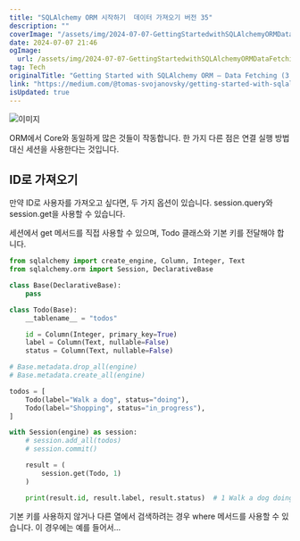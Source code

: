 ```yaml
---
title: "SQLAlchemy ORM 시작하기  데이터 가져오기 버전 35"
description: ""
coverImage: "/assets/img/2024-07-07-GettingStartedwithSQLAlchemyORMDataFetching35_0.png"
date: 2024-07-07 21:46
ogImage: 
  url: /assets/img/2024-07-07-GettingStartedwithSQLAlchemyORMDataFetching35_0.png
tag: Tech
originalTitle: "Getting Started with SQLAlchemy ORM — Data Fetching (3 5)"
link: "https://medium.com/@tomas-svojanovsky/getting-started-with-sqlalchemy-orm-data-fetching-3-5-a968414fd871"
isUpdated: true
---
```




![이미지](/assets/img/2024-07-07-GettingStartedwithSQLAlchemyORMDataFetching35_0.png)

ORM에서 Core와 동일하게 많은 것들이 작동합니다. 한 가지 다른 점은 연결 실행 방법 대신 세션을 사용한다는 것입니다.

## ID로 가져오기

만약 ID로 사용자를 가져오고 싶다면, 두 가지 옵션이 있습니다. session.query와 session.get을 사용할 수 있습니다.

<div class="content-ad"></div>

세션에서 get 메서드를 직접 사용할 수 있으며, Todo 클래스와 기본 키를 전달해야 합니다.

```python
from sqlalchemy import create_engine, Column, Integer, Text
from sqlalchemy.orm import Session, DeclarativeBase

class Base(DeclarativeBase):
    pass

class Todo(Base):
    __tablename__ = "todos"

    id = Column(Integer, primary_key=True)
    label = Column(Text, nullable=False)
    status = Column(Text, nullable=False)

# Base.metadata.drop_all(engine)
# Base.metadata.create_all(engine)

todos = [
    Todo(label="Walk a dog", status="doing"),
    Todo(label="Shopping", status="in_progress"),
]

with Session(engine) as session:
    # session.add_all(todos)
    # session.commit()

    result = (
        session.get(Todo, 1)
    )

    print(result.id, result.label, result.status)  # 1 Walk a dog doing
```

기본 키를 사용하지 않거나 다른 열에서 검색하려는 경우 where 메서드를 사용할 수 있습니다. 이 경우에는 예를 들어서...
